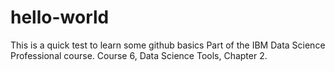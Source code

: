 # hello-world
This is a quick test to learn some github basics
Part of the IBM Data Science Professional course.
Course 6, Data Science Tools, Chapter 2.
